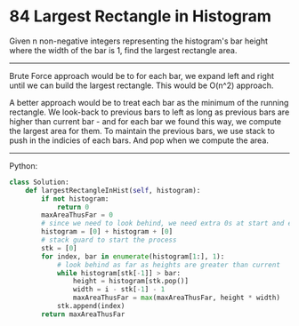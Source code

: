 84 Largest Rectangle in Histogram
=================================

Given n non-negative integers representing the histogram's bar height where the
width of the bar is 1, find the largest rectangle area.

---

Brute Force approach would be to for each bar, we expand left and right until
we can build the largest rectangle. This would be O(n^2) approach.

A better approach would be to treat each bar as the minimum of the running
rectangle. We look-back to previous bars to left as long as previous bars are
higher than current bar - and for each bar we found this way, we compute the
largest area for them. To maintain the previous bars, we use stack to push in
the indicies of each bars. And pop when we compute the area.

---

Python:

```python
class Solution:
    def largestRectangleInHist(self, histogram):
        if not histogram:
            return 0
        maxAreaThusFar = 0
        # since we need to look behind, we need extra 0s at start and end
        histogram = [0] + histogram + [0]
        # stack guard to start the process
        stk = [0]
        for index, bar in enumerate(histogram[1:], 1):
            # look behind as far as heights are greater than current
            while histogram[stk[-1]] > bar:
                height = histogram[stk.pop()]
                width = i - stk[-1] - 1
                maxAreaThusFar = max(maxAreaThusFar, height * width)
            stk.append(index)
        return maxAreaThusFar
```

